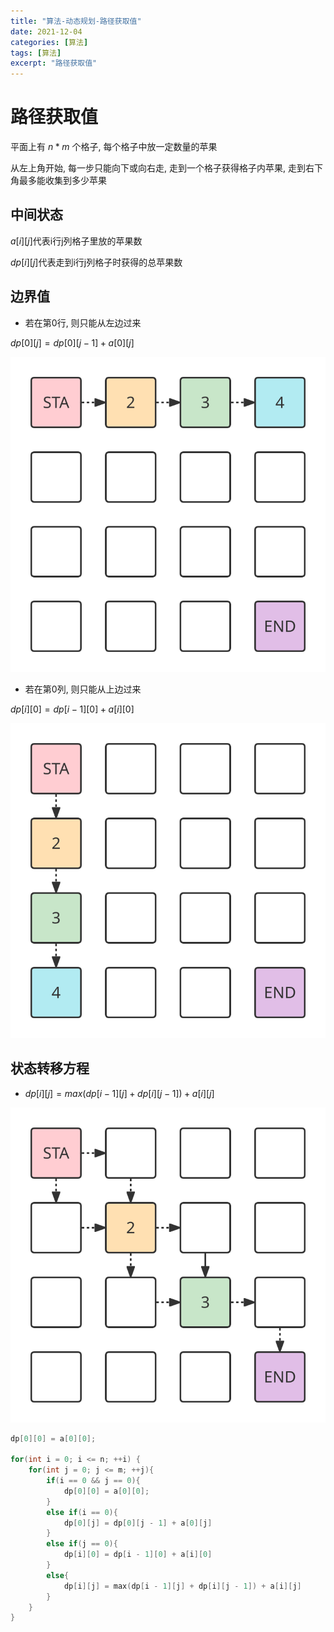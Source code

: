 ```yaml
---
title: "算法-动态规划-路径获取值"
date: 2021-12-04
categories: [算法]
tags: [算法]
excerpt: "路径获取值"
---
```


# 路径获取值

平面上有 $n*m$ 个格子, 每个格子中放一定数量的苹果

从左上角开始, 每一步只能向下或向右走, 走到一个格子获得格子内苹果, 走到右下角最多能收集到多少苹果

## 中间状态

$a[i][j]$代表i行j列格子里放的苹果数

$dp[i][j]$代表走到i行j列格子时获得的总苹果数

## 边界值

- 若在第0行, 则只能从左边过来

$dp[0][j] = dp[0][j - 1] + a[0][j]$

![](/Resource/Imgur/2022040551351.svg)

- 若在第0列, 则只能从上边过来

$dp[i][0] = dp[i - 1][0] + a[i][0]$

![](/Resource/Imgur/202204051352.svg)

## 状态转移方程

- $dp[i][j] = max(dp[i - 1][j]+ dp[i][j - 1]) + a[i][j]$

![](/Resource/Imgur/202204051355.svg)

```c
dp[0][0] = a[0][0];

for(int i = 0; i <= n; ++i) {
    for(int j = 0; j <= m; ++j){
        if(i == 0 && j == 0){
            dp[0][0] = a[0][0];
        }
        else if(i == 0){
            dp[0][j] = dp[0][j - 1] + a[0][j]
        }
        else if(j == 0){
            dp[i][0] = dp[i - 1][0] + a[i][0]
        }
        else{
            dp[i][j] = max(dp[i - 1][j] + dp[i][j - 1]) + a[i][j]
        }
    }
}
```
